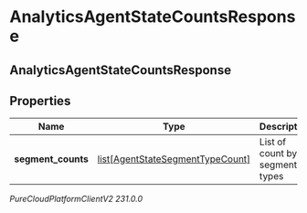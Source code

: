 # AnalyticsAgentStateCountsResponse

## AnalyticsAgentStateCountsResponse

## Properties

|Name | Type | Description | Notes|
|------------ | ------------- | ------------- | -------------|
| **segment_counts** | [list[AgentStateSegmentTypeCount]](AgentStateSegmentTypeCount) | List of count by segment types | [optional] |



_PureCloudPlatformClientV2 231.0.0_
